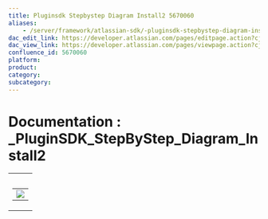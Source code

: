 ```yaml
---
title: Pluginsdk Stepbystep Diagram Install2 5670060
aliases:
    - /server/framework/atlassian-sdk/-pluginsdk-stepbystep-diagram-install2-5670060.html
dac_edit_link: https://developer.atlassian.com/pages/editpage.action?cjm=wozere&pageId=5670060
dac_view_link: https://developer.atlassian.com/pages/viewpage.action?cjm=wozere&pageId=5670060
confluence_id: 5670060
platform:
product:
category:
subcategory:
---
```

# Documentation : \_PluginSDK\_StepByStep\_Diagram\_Install2

<table>
<colgroup>
<col style="width: 100%" />
</colgroup>
<tbody>
<tr class="odd">
<td><table>
<caption> </caption>
<tbody>
<tr class="odd">
<td><img src="/server/framework/atlassian-sdk/images/5865608.png" class="gliffy-macro-image" /></td>
</tr>
</tbody>
</table></td>
</tr>
</tbody>
</table>






















































































































































































































































